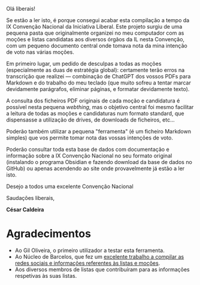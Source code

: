 Olá liberais!

Se estão a ler isto, é porque consegui acabar esta compilação a tempo da IX Convenção Nacional da Iniciativa Liberal. Este projeto surgiu de uma pequena pasta que originalmente organizei no meu computador com as moções e listas candidatas aos diversos órgãos da IL nesta Convenção, com um pequeno documento central onde tomava nota da mina intenção de voto nas várias moções.

Em primeiro lugar, um pedido de desculpas a todas as moções (especialmente as duas de estratégia global): certamente terão erros na transcrição que realizei — combinação de ChatGPT dos vossos PDFs para Markdown e do trabalho do meu teclado (que muito sofreu a tentar marcar devidamente parágrafos, eliminar páginas, e formatar devidamente texto).

A consulta dos ficheiros PDF originais de cada moção e candidatura é possível nesta pequena *webthing*, mas o objetivo central foi mesmo facilitar a leitura de todas as moções e candidaturas num formato standard, que dispensasse a utilização de drives, de downloads de ficheiros, etc...

Poderão também utilizar a pequena "ferramenta" (é um ficheiro Markdown simples) que vos permite tomar nota das vossas intenções de voto.

Poderão consultar toda esta base de dados com documentação e informação sobre a IX Convenção Nacional no seu formato original (instalando o programa Obsidian e fazendo download da base de dados no GitHub) ou apenas acendendo ao site onde provavelmente já estão a ler isto.

Desejo a todos uma excelente Convenção Nacional

Saudações liberais,

**César Caldeira**

# Agradecimentos

- Ao Gil Oliveira, o primeiro utilizador a testar esta ferramenta.
- Ao Núcleo de Barcelos, que fez um [excelente trabalho a compilar as redes sociais e informações referentes às listas e moções](https://drive.google.com/file/d/1K9iOorVQRQrYSSSBca8heflbM0w2-IYZ/view).
- Aos diversos membros de listas que contribuíram para as informações respetivas às suas listas.